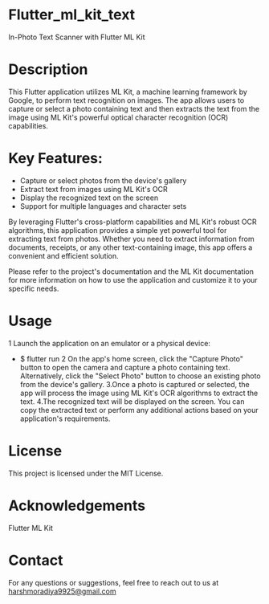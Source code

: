 # Flutter_ml_kit_text
In-Photo Text Scanner with Flutter ML Kit


# Description
This Flutter application utilizes ML Kit, a machine learning framework by Google, to perform text recognition on images. The app allows users to capture or select a photo containing text and then extracts the text from the image using ML Kit's powerful optical character recognition (OCR) capabilities.

# Key Features:
- Capture or select photos from the device's gallery
- Extract text from images using ML Kit's OCR
- Display the recognized text on the screen
- Support for multiple languages and character sets

By leveraging Flutter's cross-platform capabilities and ML Kit's robust OCR algorithms, this application provides a simple yet powerful tool for extracting text from photos. Whether you need to extract information from documents, receipts, or any other text-containing image, this app offers a convenient and efficient solution.

Please refer to the project's documentation and the ML Kit documentation for more information on how to use the application and customize it to your specific needs.

# Usage
1 Launch the application on an emulator or a physical device:
- $ flutter run
2 On the app's home screen, click the "Capture Photo" button to open the camera and capture a photo containing text. Alternatively, click the "Select Photo" button to choose an existing photo from the device's gallery.
3.Once a photo is captured or selected, the app will process the image using ML Kit's OCR algorithms to extract the text.
4.The recognized text will be displayed on the screen. You can copy the extracted text or perform any additional actions based on your application's requirements.

# License
This project is licensed under the MIT License.

# Acknowledgements
Flutter
ML Kit

# Contact
For any questions or suggestions, feel free to reach out to us at harshmoradiya9925@gmail.com